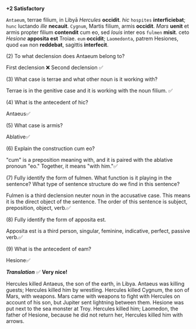 **+2 Satisfactory**

`Antaeum`, terrae filium, in Libyā *Hercules* **occidit**. *hic* `hospites` **interficiebat**; `hunc` luctando *ille* **necauit**. `Cygnum`, Martis filium, armis **occidit**. *Mars* **uenit** et armis propter filium **contendit** cum eo, sed *Iouis* inter eos `fulmen` **misit**. ceto *Hesione* **apposita est** Troiae. `eum` **occidit**; `Laomedonta`, patrem Hesiones, quod `eam` non **reddebat**, sagittis **interfecit**.

(2) To what declension does Antaeum belong to?

First declension ❌  Second declension ✅

(3) What case is terrae and what other noun is it working with?

Terrae is in the genitive case and it is working with the noun filium. ✅

(4) What is the antecedent of hic?

Antaeus✅

(5) What case is armis?

Ablative✅

(6) Explain the construction cum eo?

"cum" is a preposition meaning with, and it is paired with the ablative pronoun "eo." Together, it means "with him."✅

(7) Fully identify the form of fulmen. What function is it playing in the sentence? What type of sentence structure do we find in this sentence?

Fulmen is a third declension neuter noun in the accusative case. This means it is the direct object of the sentence. The order of this sentence is subject, preposition, object, verb.✅

(8) Fully identify the form of apposita est.

Apposita est is a third person, singular, feminine, indicative, perfect, passive verb.✅

(9) What is the antecedent of eam?

Hesione✅

***Translation*** ✅ **Very nice!**

Hercules killed Antaeus, the son of the earth, in Libya. Antaeus was killing guests; Hercules killed him by wrestling. Hercules killed Cygnum, the son of Mars, with weapons. Mars came with weapons to fight with Hercules on account of his son, but Jupiter sent lightning between them. Hesione was put next to the sea monster at Troy. Hercules killed him; Laomedon, the father of Hesione, because he did not return her, Hercules killed him with arrows.
